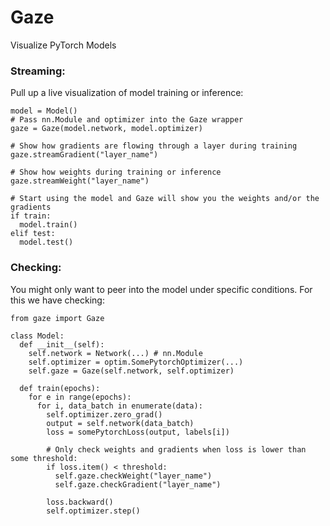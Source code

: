 # Gaze
Visualize PyTorch Models

### Streaming:
Pull up a live visualization of model training or inference:
```
model = Model()
# Pass nn.Module and optimizer into the Gaze wrapper
gaze = Gaze(model.network, model.optimizer)

# Show how gradients are flowing through a layer during training
gaze.streamGradient("layer_name")

# Show how weights during training or inference
gaze.streamWeight("layer_name")

# Start using the model and Gaze will show you the weights and/or the gradients
if train:
  model.train()
elif test:
  model.test()
```

### Checking:
You might only want to peer into the model under specific conditions. For this we have checking:
```
from gaze import Gaze

class Model:
  def __init__(self):
    self.network = Network(...) # nn.Module
    self.optimizer = optim.SomePytorchOptimizer(...) 
    self.gaze = Gaze(self.network, self.optimizer)

  def train(epochs):
    for e in range(epochs):
      for i, data_batch in enumerate(data):
        self.optimizer.zero_grad()
        output = self.network(data_batch)
        loss = somePytorchLoss(output, labels[i])

        # Only check weights and gradients when loss is lower than some threshold:
        if loss.item() < threshold:
          self.gaze.checkWeight("layer_name")
          self.gaze.checkGradient("layer_name")

        loss.backward()
        self.optimizer.step()
```
